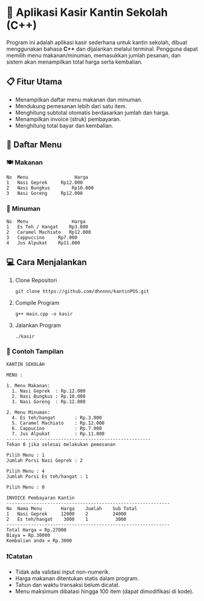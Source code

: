 # 🍱 Aplikasi Kasir Kantin Sekolah (C++) 

Program ini adalah aplikasi kasir sederhana untuk kantin sekolah, dibuat menggunakan bahasa **C++** dan dijalankan melalui terminal. Pengguna dapat memilih menu makanan/minuman, memasukkan jumlah pesanan, dan sistem akan menampilkan total harga serta kembalian.


## 📋 Fitur Utama

- Menampilkan daftar menu makanan dan minuman.
- Mendukung pemesanan lebih dari satu item.
- Menghitung subtotal otomatis berdasarkan jumlah dan harga.
- Menampilkan invoice (struk) pembayaran.
- Menghitung total bayar dan kembalian.

## 🧾 Daftar Menu
### 🍽️ Makanan

```
No	Menu	             Harga
1	Nasi Geprek	    Rp12.000
2	Nasi Bungkus	    Rp10.000
3	Nasi Goreng	    Rp12.000
```
### 🍹 Minuman

```
No	Menu	            Harga
1	Es Teh / Hangat	   Rp3.000
2	Caramel Machiato   Rp12.000
3	Cappuccino	   Rp7.000
4	Jus Alpukat	   Rp11.000
```
## 💻 Cara Menjalankan
1. Clone Repositori
   ```
   git clone https://github.com/dhnnnn/kantinPOS.git
   ```
2. Compile Program
   ```
   g++ main.cpp -o kasir
   ```
3. Jalankan Program
   ```
   ./kasir

   ```

### 📸 Contoh Tampilan
```
KANTIN SEKOLAH

MENU :

1. Menu Makanan:
  1. Nasi Geprek  : Rp.12.000
  2. Nasi Bungkus : Rp.10.000
  3. Nasi Goreng  : Rp.12.000

2. Menu Minuman:
  4. Es teh/hangat       : Rp.3.000
  5. Caramel Machiato    : Rp.12.000
  6. Cappucino           : Rp.7.000
  7. Jus Alpukat         : Rp.11.000
-----------------------------------------------------
Tekan 0 jika selesai melakukan pemesanan

Pilih Menu : 1
Jumlah Porsi Nasi Geprek : 2

Pilih Menu : 4
Jumlah Porsi Es teh/hangat : 1

Pilih Menu : 0

INVOICE Pembayaran Kantin
------------------------------------------------------------
No  Nama Menu       Harga    Jumlah    Sub Total
1   Nasi Geprek     12000    2         24000
2   Es teh/hangat    3000    1          3000
------------------------------------------------------------
Total Harga = Rp.27000
Biaya = Rp.30000
Kembalian anda = Rp.3000

```


### ❗Catatan
- Tidak ada validasi input non-numerik.
- Harga makanan ditentukan statis dalam program.
- Tahun dan waktu transaksi belum dicatat.
- Menu maksimum dibatasi hingga 100 item (dapat dimodifikasi di kode).
